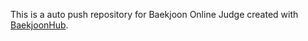 This is a auto push repository for Baekjoon Online Judge created with [BaekjoonHub](https://github.com/BaekjoonHub/BaekjoonHub).
